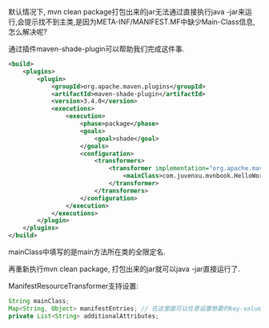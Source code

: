 
默认情况下, mvn clean package打包出来的jar无法通过直接执行java -jar来运行,会提示找不到主类,是因为META-INF/MANIFEST.MF中缺少Main-Class信息, 怎么解决呢?

通过插件maven-shade-plugin可以帮助我们完成这件事.

```xml
<build>
    <plugins>
        <plugin>
            <groupId>org.apache.maven.plugins</groupId>
            <artifactId>maven-shade-plugin</artifactId>
            <version>3.4.0</version>
            <executions>
                <execution>
                    <phase>package</phase>
                    <goals>
                        <goal>shade</goal>
                    </goals>
                    <configuration>
                        <transformers>
                            <transformer implementation="org.apache.maven.plugins.shade.resource.ManifestResourceTransformer">
                                <mainClass>com.juvenxu.mvnbook.HelloWorld</mainClass>
                            </transformer>
                        </transformers>
                    </configuration>
                </execution>
            </executions>
        </plugin>
    </plugins>
</build>
```
mainClass中填写的是main方法所在类的全限定名.

再重新执行mvn clean package, 打包出来的jar就可以java -jar直接运行了.

ManifestResourceTransformer支持设置:
```java
String mainClass;
Map<String, Object> manifestEntries; // 在这里面可以任意设置想要的key-value到manifest.mf中.
private List<String> additionalAttributes;
```